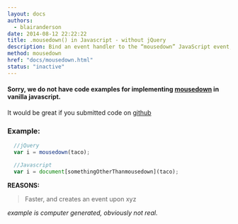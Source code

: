 ```yaml
---
layout: docs
authors:
  - blairanderson
date: 2014-08-12 22:22:22
title: .mousedown() in Javascript - without jQuery
description: Bind an event handler to the “mousedown” JavaScript event, or trigger that event on an element.
method: mousedown
href: "docs/mousedown.html"
status: "inactive"
---
```


#### Sorry, we do not have code examples for implementing [mousedown](http://api.jquery.com/mousedown/) in vanilla javascript.

It would be great if you submitted code on [github](https://github.com/blairanderson/without-jquery/blob/master/docs/mousedown.md)

### Example:

```javascript
  //jQuery
  var i = mousedown(taco);

  //Javascript
  var i = document[somethingOtherThanmousedown](taco);

```

**REASONS:**
> Faster, and creates an event upon xyz

*example is computer generated, obviously not real.*
